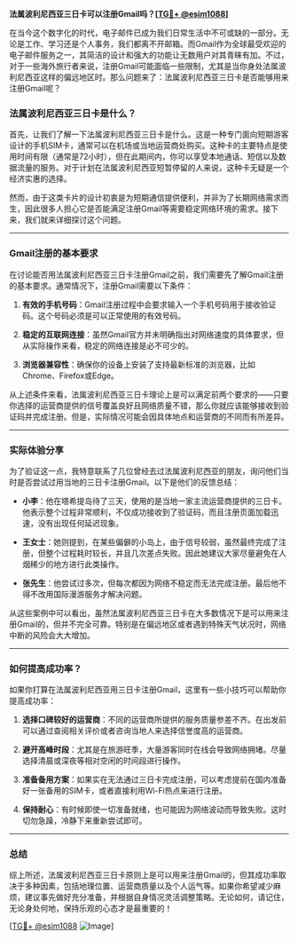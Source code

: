 **法属波利尼西亚三日卡可以注册Gmail吗？[[TG💪+ @esim1088](https://t.me/s/esim1088)]**

在当今这个数字化的时代，电子邮件已成为我们日常生活中不可或缺的一部分。无论是工作、学习还是个人事务，我们都离不开邮箱。而Gmail作为全球最受欢迎的电子邮件服务之一，其简洁的设计和强大的功能让无数用户对其青睐有加。不过，对于一些海外旅行者来说，注册Gmail可能面临一些限制，尤其是当你身处法属波利尼西亚这样的偏远地区时。那么问题来了：法属波利尼西亚三日卡是否能够用来注册Gmail呢？

### 法属波利尼西亚三日卡是什么？

首先，让我们了解一下法属波利尼西亚三日卡是什么。这是一种专门面向短期游客设计的手机SIM卡，通常可以在机场或当地运营商处购买。这种卡的主要特点是使用时间有限（通常是72小时），但在此期间内，你可以享受本地通话、短信以及数据流量的服务。对于计划在法属波利尼西亚短暂停留的人来说，这种卡无疑是一个经济实惠的选择。

然而，由于这类卡片的设计初衷是为短期通信提供便利，并非为了长期网络需求而生，因此很多人担心它是否能满足注册Gmail等需要稳定网络环境的需求。接下来，我们就来详细探讨这个问题。

---

### Gmail注册的基本要求

在讨论能否用法属波利尼西亚三日卡注册Gmail之前，我们需要先了解Gmail注册的基本要求。通常情况下，注册Gmail需要以下条件：

1. **有效的手机号码**：Gmail注册过程中会要求输入一个手机号码用于接收验证码。这个号码必须是可以正常使用的有效号码。
   
2. **稳定的互联网连接**：虽然Gmail官方并未明确指出对网络速度的具体要求，但从实际操作来看，稳定的网络连接是必不可少的。

3. **浏览器兼容性**：确保你的设备上安装了支持最新标准的浏览器，比如Chrome、Firefox或Edge。

从上述条件来看，法属波利尼西亚三日卡理论上是可以满足前两个要求的——只要你选择的运营商提供的信号覆盖良好且网络质量不错，那么你就应该能够接收到验证码并完成注册。但是，实际情况可能会因具体地点和运营商的不同而有所差异。

---

### 实际体验分享

为了验证这一点，我特意联系了几位曾经去过法属波利尼西亚的朋友，询问他们当时是否尝试过用当地的三日卡注册Gmail。以下是他们的反馈总结：

- **小李**：他在塔希提岛待了三天，使用的是当地一家主流运营商提供的三日卡。他表示整个过程非常顺利，不仅成功接收到了验证码，而且注册页面加载迅速，没有出现任何延迟现象。
  
- **王女士**：她则提到，在某些偏僻的小岛上，由于信号较弱，虽然最终完成了注册，但整个过程耗时较长，并且几次差点失败。因此她建议大家尽量避免在人烟稀少的地方进行此类操作。

- **张先生**：他尝试过多次，但每次都因为网络不稳定而无法完成注册。最后他不得不改用国际漫游服务才解决问题。

从这些案例中可以看出，虽然法属波利尼西亚三日卡在大多数情况下是可以用来注册Gmail的，但并不完全可靠。特别是在偏远地区或者遇到特殊天气状况时，网络中断的风险会大大增加。

---

### 如何提高成功率？

如果你打算在法属波利尼西亚用三日卡注册Gmail，这里有一些小技巧可以帮助你提高成功率：

1. **选择口碑较好的运营商**：不同的运营商所提供的服务质量参差不齐。在出发前可以通过查阅相关评价或者咨询当地人来选择信誉度高的运营商。

2. **避开高峰时段**：尤其是在旅游旺季，大量游客同时在线会导致网络拥堵。尽量选择清晨或深夜等相对空闲的时间段进行操作。

3. **准备备用方案**：如果实在无法通过三日卡完成注册，可以考虑提前在国内准备好一张备用的SIM卡，或者直接利用Wi-Fi热点来进行注册。

4. **保持耐心**：有时候即使一切准备就绪，也可能因为网络波动而导致失败。这时切勿急躁，冷静下来重新尝试即可。

---

### 总结

综上所述，法属波利尼西亚三日卡原则上是可以用来注册Gmail的，但其成功率取决于多种因素，包括地理位置、运营商质量以及个人运气等。如果你希望减少麻烦，建议事先做好充分准备，并根据自身情况灵活调整策略。无论如何，请记住，无论身处何地，保持乐观的心态才是最重要的！

[[TG💪+ @esim1088](https://t.me/s/esim1088) ![Image](https://i.postimg.cc/4NQfJmqS/Snipaste-2025-05-13-00-14-12.png)]